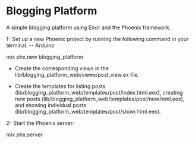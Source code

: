 # Blogging Platform
A simple blogging platform using Elixir and the Phoenix framework.

1- Set up a new Phoenix project by running the following command in your terminal: -- Arduino

mix phx.new blogging_platform 

- Create the corresponding views in the lib/blogging_platform_web/views/post_view.ex file.

- Create the templates for listing posts (lib/blogging_platform_web/templates/post/index.html.eex), creating new posts (lib/blogging_platform_web/templates/post/new.html.eex), and showing individual posts (lib/blogging_platform_web/templates/post/show.html.eex).

2- Start the Phoenix server:

mix phx.server
